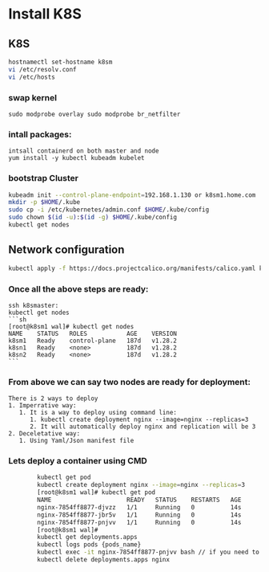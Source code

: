 # Install K8S

## K8S

```bash
hostnamectl set-hostname k8sm
vi /etc/resolv.conf
vi /etc/hosts
```

### swap kernel

`sudo modprobe overlay sudo modprobe br_netfilter`

### intall packages:

`intsall containerd on both master and node` \
`yum install -y kubectl kubeadm kubelet`

### bootstrap Cluster

```bash
kubeadm init --control-plane-endpoint=192.168.1.130 or k8sm1.home.com
mkdir -p $HOME/.kube 
sudo cp -i /etc/kubernetes/admin.conf $HOME/.kube/config 
sudo chown $(id -u):$(id -g) $HOME/.kube/config 
kubectl get nodes
```

## Network configuration

```bash
kubectl apply -f https://docs.projectcalico.org/manifests/calico.yaml kubectl apply -f calico.yaml
```

### Once all the above steps are ready:

````
ssh k8smaster:
kubectl get nodes
```sh
[root@k8sm1 wal]# kubectl get nodes
NAME    STATUS   ROLES           AGE    VERSION
k8sm1   Ready    control-plane   187d   v1.28.2
k8sn1   Ready    <none>          187d   v1.28.2
k8sn2   Ready    <none>          187d   v1.28.2
```
````

### From above we can say two nodes are ready for deployment:

```
There is 2 ways to deploy 
1. Imperrative way:
   1. It is a way to deploy using command line:
      1. kubectl create deployment nginx --image=nginx --replicas=3
      2. It will automatically deploy nginx and replication will be 3
2. Deceletative way:
   1. Using Yaml/Json manifest file
```

### Lets deploy a container using CMD

```bash
        kubectl get pod
        kubectl create deployment nginx --image=nginx --replicas=3
        [root@k8sm1 wal]# kubectl get pod
        NAME                     READY   STATUS    RESTARTS   AGE
        nginx-7854ff8877-djvzz   1/1     Running   0          14s
        nginx-7854ff8877-jbr5v   1/1     Running   0          14s
        nginx-7854ff8877-pnjvv   1/1     Running   0          14s
        [root@k8sm1 wal]# 
        kubectl get deployments.apps
        kubectl logs pods {pods_name}
        kubectl exec -it nginx-7854ff8877-pnjvv bash // if you need to go inside container
        kubectl delete deployments.apps nginx
```
